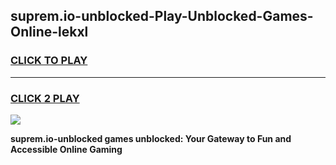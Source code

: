 
## suprem.io-unblocked-Play-Unblocked-Games-Online-lekxl
<h3>
<a href="https://premium76.site?title=suprem.io-unblocked&ref=25A">CLICK TO PLAY</a></h3>
<hr>

<h3>
<a href="https://premium76.site?title=suprem.io-unblocked&ref=25A">CLICK 2 PLAY</a>
  
</h3>

<a href="https://premium76.site?title=suprem.io-unblocked&ref=25A"><img src="https://clearcache.store/games.png"></a>


**suprem.io-unblocked games unblocked: Your Gateway to Fun and Accessible Online Gaming**
